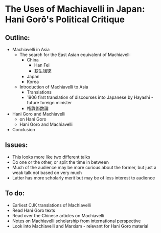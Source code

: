 # The Uses of Machiavelli in Japan: Hani Gorō's Political Critique

## Outline:

* Machiavelli in Asia
    * The search for the East Asian equivalent of Machiavelli
        * China
            * Han Fei
            * 荻生徂徠
        * Japan
        * Korea
    * Introduction of Machiavelli to Asia
        * Translations
        * 1906 first translation of discourses into Japanese by Hayashi - future foreign minister
        * 権謀術数論
* Hani Goro and Machiavelli
    * on Hani Goro
    * Hani Goro and Machiavelli
* Conclusion

## Issues:

* This looks more like two different talks
* Do one or the other, or split the time in between
* Much of the audience may be more curious about the former, but just a weak talk not based on very much
* Latter has more scholarly merit but may be of less interest to audience

## To do:

* Earliest CJK translations of Machiavelli
* Read Hani Goro texts
* Read over the Chinese articles on Machiavelli
* Notes on Machiavelli scholarship from international perspective
* Look into Machiavelli and Marxism - relevant for Hani Goro material



